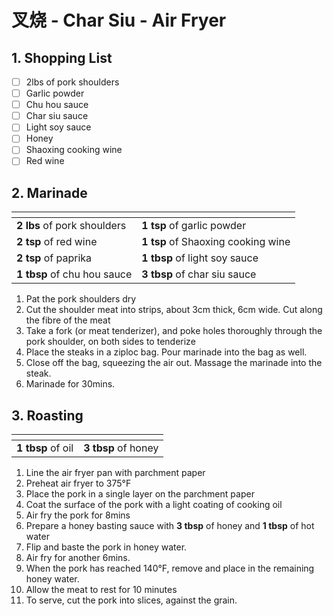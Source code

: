 # 叉烧 - Char Siu - Air Fryer

## 1. Shopping List
- [ ] 2lbs of pork shoulders
- [ ] Garlic powder
- [ ] Chu hou sauce
- [ ] Char siu sauce
- [ ] Light soy sauce
- [ ] Honey
- [ ] Shaoxing cooking wine
- [ ] Red wine

## 2. Marinade
|<!-- -->|<!-- -->|
|---|---|
| **2 lbs** of pork shoulders | **1 tsp** of garlic powder |
| **2 tsp** of red wine | **1 tsp** of Shaoxing cooking wine |
| **2 tsp** of paprika | **1 tbsp** of light soy sauce |
| **1 tbsp** of chu hou sauce | **3 tbsp** of char siu sauce |

1. Pat the pork shoulders dry
2. Cut the shoulder meat into strips, about 3cm thick, 6cm wide. Cut along the fibre of the meat
3. Take a fork (or meat tenderizer), and poke holes thoroughly through the pork shoulder, on both sides to tenderize
4. Place the steaks in a ziploc bag. Pour marinade into the bag as well.
5. Close off the bag, squeezing the air out. Massage the marinade into the steak.
6. Marinade for 30mins.

## 3. Roasting
|<!-- -->|<!-- -->|
|---|---|
| **1 tbsp** of oil | **3 tbsp** of honey | 

1. Line the air fryer pan with parchment paper
2. Preheat air fryer to 375°F
3. Place the pork in a single layer on the parchment paper
4. Coat the surface of the pork with a light coating of cooking oil
5. Air fry the pork for 8mins
6. Prepare a honey basting sauce with **3 tbsp** of honey and **1 tbsp** of hot water
7. Flip and baste the pork in honey water.
8. Air fry for another 6mins.
9. When the pork has reached 140°F, remove and place in the remaining honey water.
10. Allow the meat to rest for 10 minutes
11. To serve, cut the pork into slices, against the grain.
